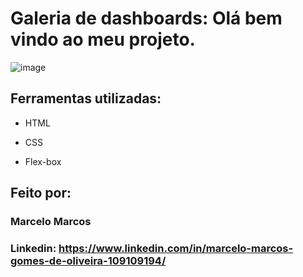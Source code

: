 # Galeria de dashboards: Olá bem vindo ao meu projeto.

![image](https://mcusercontent.com/69f6a1ef6d569695fd2c0562f/images/5306b706-4adb-0911-7bb3-93a489f270e6.jpg)


## Ferramentas utilizadas:

* HTML

* CSS

* Flex-box

## Feito por:

### Marcelo Marcos

### Linkedin: https://www.linkedin.com/in/marcelo-marcos-gomes-de-oliveira-109109194/
